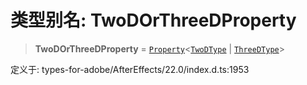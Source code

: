 # 类型别名: TwoDOrThreeDProperty

> **TwoDOrThreeDProperty** = [`Property`](../classes/Property.md)\<[`TwoDType`](../interfaces/TwoDType.md) \| [`ThreeDType`](../interfaces/ThreeDType.md)\>

定义于: types-for-adobe/AfterEffects/22.0/index.d.ts:1953
